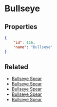 # Bullseye

<no description available>

## Properties

```json
{
    "id": 116,
    "name": "Bullseye"
}
```

## Related

- [Bullseye Spear](../items/18198-bullseye-spear.md)
- [Bullseye Spear](../items/7226-bullseye-spear.md)
- [Bullseye Spear](../items/7225-bullseye-spear.md)
- [Bullseye Spear](../items/7224-bullseye-spear.md)
- [Bullseye Spear](../items/7223-bullseye-spear.md)

